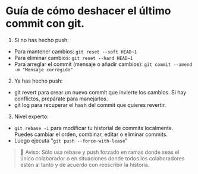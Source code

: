 # Guía de cómo deshacer el último commit con git.

1. Si no has hecho push:

- Para mantener cambios: `git reset --soft HEAD~1`
- Para eliminar cambios: `git reset --hard HEAD~1`
- Para arreglar el commit (mensaje o añadir cambios):
`git commit --amend -m "Mensaje corregido"`

2. Ya has hecho push:
- git revert <hash> para crear un nuevo commit que invierte los cambios. Si hay conflictos, prepárate para manejarlos.
- git log para recuperar el hash del commit que quieres revertir.

3. Nivel experto:
- `git rebase -i` para modificar tu historial de commits localmente. Puedes cambiar el orden, combinar, editar o eliminar commits.
- Luego ejecuta "`git push --force-with-lease`"

> 🚨 Aviso: Sólo usa rebase y push forzado en ramas donde seas el único colaborador o en situaciones donde todos los colaboradores estén al tanto y de acuerdo con reescribir la historia.
